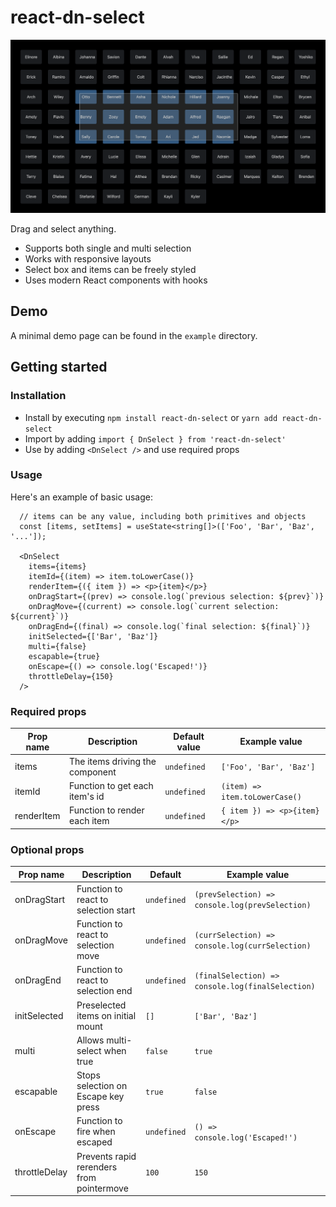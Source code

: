 # react-dn-select

<p>
  <img width="540" src="example/dn-select-example.png">
</p>

Drag and select anything.

- Supports both single and multi selection
- Works with responsive layouts
- Select box and items can be freely styled
- Uses modern React components with hooks

## Demo

A minimal demo page can be found in the `example` directory.

## Getting started

### Installation

- Install by executing `npm install react-dn-select` or `yarn add react-dn-select`
- Import by adding `import { DnSelect } from 'react-dn-select'`
- Use by adding `<DnSelect />` and use required props

### Usage

Here's an example of basic usage:

```tsx
  // items can be any value, including both primitives and objects
  const [items, setItems] = useState<string[]>(['Foo', 'Bar', 'Baz', '...']);

  <DnSelect
    items={items}
    itemId={(item) => item.toLowerCase()}
    renderItem={({ item }) => <p>{item}</p>}
    onDragStart={(prev) => console.log(`previous selection: ${prev}`)}
    onDragMove={(current) => console.log(`current selection: ${current}`)}
    onDragEnd={(final) => console.log(`final selection: ${final}`)}
    initSelected={['Bar', 'Baz']}
    multi={false}
    escapable={true}
    onEscape={() => console.log('Escaped!')}
    throttleDelay={150}
  />
```

### Required props
| Prop name  	| Description                     	    | Default value 	| Example value                  	                  |
|------------	|-------------------------------------	|---------------	|-------------------------------------------------	|
| items      	| The items driving the component 	    | `undefined`   	| `['Foo', 'Bar', 'Baz']`        	                  |
| itemId     	| Function to get each item's id  	    | `undefined`   	| `(item) => item.toLowerCase()` 	                  |
| renderItem 	| Function to render each item    	    | `undefined`   	| `{ item }) => <p>{item}</p>`   	                  |


### Optional props
| Prop name  	   | Description                     	           | Default      	     | Example value                  	                      |
|-------------	 |------------------------------------------	 |-----------------	   |------------------------------------------------------- |
| onDragStart    | Function to react to selection start        | `undefined`   	     | `(prevSelection) => console.log(prevSelection)`        |
| onDragMove     | Function to react to selection move         | `undefined`   	     | `(currSelection) => console.log(currSelection)`        |
| onDragEnd      | Function to react to selection end          | `undefined`   	     | `(finalSelection) => console.log(finalSelection)`      |
| initSelected   | Preselected items on initial mount          | `[]`                | `['Bar', 'Baz']`                                       |
| multi          | Allows multi-select when true               | `false`             | `true`                                                 |
| escapable      | Stops selection on Escape key press         | `true`              | `false`                                                |
| onEscape       | Function to fire when escaped               | `undefined`         | `() => console.log('Escaped!')`                        |
| throttleDelay  | Prevents rapid rerenders from pointermove   | `100`               | `150`                                                  |

